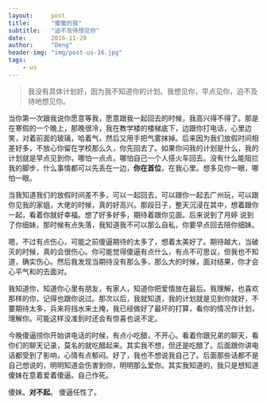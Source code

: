 ```yaml
---
layout:     post
title:      "傻傻的我"
subtitle:   "迫不及待想见你"
date:       2016-11-20
author:     "Deng"
header-img: "img/post-us-16.jpg"
tags:
    - us
---
```

>我没有具体计划好，因为我不知道你的计划。我想见你，早点见你，迫不及待地想见你。

当你第一次跟我说你愿意等我，愿意跟我一起回去的时候，我高兴得不得了。那是在寒假的一个晚上，那晚很冷，我在教学楼的楼梯底下，边跟你打电话，心里边笑，对着前面的玻璃，哈着气，然后又用手把气雾抹掉。后来因为我们放假时间相差好多，不放心你留在学校那么久，你先回去了。如果你问我的计划是什么，我的计划就是早点见到你，哪怕一点点，哪怕自己一个人搭火车回去。没有什么能阻拦我的脚步，什么事情都可以先丢在一边，**你在首位**，在我心里。想多见你一眼，哪怕一眼。

当我知道我们的放假时间差不多，可以一起回去，可以跟你一起去广州玩，可以跟你见我的家姐，大佬的时候，真的好高兴。那段日子，整天沉浸在其中，想着跟你一起，看着你就好幸福。想了好多好多，期待着跟你见面。后来说到了月婷 说到了你细妹，那时候有点失落，我知道我不可以那么自私，你要早点回去陪你细妹。

嗯，不过有点伤心，可能之前傻逼期待的太多了，想着太美好了。期待越大，当破灭的时候，真的会很伤心。你可能觉得傻逼有点什么，有点不可思议，但我也不知道，确实伤心。然后我发现当期待没有那么多，那么大的时候，面对结果，你才会心平气和的去面对。

我知道你，知道你心里有朋友，有家人，知道你把爱情放在最后。我理解，也喜欢那样的你，记得也跟你说过。那次以后，我就知道，我的计划就是见到你就好，不要期待太多，兵来将挡水来土掩，我已经做好了最坏的打算，看你的情况作计划，理解你。可能这样没准到时还会有惊喜也说不定。

今晚傻逼捞你开始讲电话的时候，有点小吃醋，不开心。看着你跟兄弟的聊天，看你们的聊天记录，莫名的就吃醋起来。其实我不想，但还是吃醋了。后面跟你讲电话都受到了影响，心情有点郁闷。好了，我也不想说我自己了。后面那些话都不是自己想说的，明明知道会伤害到你，明明那么爱你。其实我知道的，我只是想知道傻妹在意着爱着傻逼。自己作死。

傻妹。**对不起**。 傻逼任性了。
